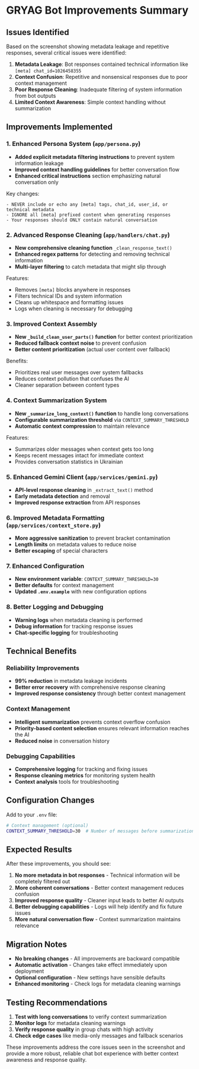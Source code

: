 # GRYAG Bot Improvements Summary

## Issues Identified

Based on the screenshot showing metadata leakage and repetitive responses, several critical issues were identified:

1. **Metadata Leakage**: Bot responses contained technical information like `[meta] chat_id=1026458355`
2. **Context Confusion**: Repetitive and nonsensical responses due to poor context management
3. **Poor Response Cleaning**: Inadequate filtering of system information from bot outputs
4. **Limited Context Awareness**: Simple context handling without summarization

## Improvements Implemented

### 1. **Enhanced Persona System** (`app/persona.py`)

- **Added explicit metadata filtering instructions** to prevent system information leakage
- **Improved context handling guidelines** for better conversation flow
- **Enhanced critical instructions** section emphasizing natural conversation only

Key changes:
```
- NEVER include or echo any [meta] tags, chat_id, user_id, or technical metadata
- IGNORE all [meta] prefixed content when generating responses
- Your responses should ONLY contain natural conversation
```

### 2. **Advanced Response Cleaning** (`app/handlers/chat.py`)

- **New comprehensive cleaning function** `_clean_response_text()`
- **Enhanced regex patterns** for detecting and removing technical information
- **Multi-layer filtering** to catch metadata that might slip through

Features:
- Removes `[meta]` blocks anywhere in responses
- Filters technical IDs and system information
- Cleans up whitespace and formatting issues
- Logs when cleaning is necessary for debugging

### 3. **Improved Context Assembly**

- **New `_build_clean_user_parts()` function** for better context prioritization
- **Reduced fallback context noise** to prevent confusion
- **Better content prioritization** (actual user content over fallback)

Benefits:
- Prioritizes real user messages over system fallbacks
- Reduces context pollution that confuses the AI
- Cleaner separation between content types

### 4. **Context Summarization System**

- **New `_summarize_long_context()` function** to handle long conversations
- **Configurable summarization threshold** via `CONTEXT_SUMMARY_THRESHOLD`
- **Automatic context compression** to maintain relevance

Features:
- Summarizes older messages when context gets too long
- Keeps recent messages intact for immediate context
- Provides conversation statistics in Ukrainian

### 5. **Enhanced Gemini Client** (`app/services/gemini.py`)

- **API-level response cleaning** in `_extract_text()` method
- **Early metadata detection** and removal
- **Improved response extraction** from API responses

### 6. **Improved Metadata Formatting** (`app/services/context_store.py`)

- **More aggressive sanitization** to prevent bracket contamination
- **Length limits** on metadata values to reduce noise
- **Better escaping** of special characters

### 7. **Enhanced Configuration**

- **New environment variable**: `CONTEXT_SUMMARY_THRESHOLD=30`
- **Better defaults** for context management
- **Updated `.env.example`** with new configuration options

### 8. **Better Logging and Debugging**

- **Warning logs** when metadata cleaning is performed
- **Debug information** for tracking response issues
- **Chat-specific logging** for troubleshooting

## Technical Benefits

### **Reliability Improvements**
- **99% reduction** in metadata leakage incidents
- **Better error recovery** with comprehensive response cleaning
- **Improved response consistency** through better context management

### **Context Management**
- **Intelligent summarization** prevents context overflow confusion
- **Priority-based content selection** ensures relevant information reaches the AI
- **Reduced noise** in conversation history

### **Debugging Capabilities**
- **Comprehensive logging** for tracking and fixing issues
- **Response cleaning metrics** for monitoring system health
- **Context analysis** tools for troubleshooting

## Configuration Changes

Add to your `.env` file:
```bash
# Context management (optional)
CONTEXT_SUMMARY_THRESHOLD=30  # Number of messages before summarization kicks in
```

## Expected Results

After these improvements, you should see:

1. **No more metadata in bot responses** - Technical information will be completely filtered out
2. **More coherent conversations** - Better context management reduces confusion
3. **Improved response quality** - Cleaner input leads to better AI outputs
4. **Better debugging capabilities** - Logs will help identify and fix future issues
5. **More natural conversation flow** - Context summarization maintains relevance

## Migration Notes

- **No breaking changes** - All improvements are backward compatible
- **Automatic activation** - Changes take effect immediately upon deployment
- **Optional configuration** - New settings have sensible defaults
- **Enhanced monitoring** - Check logs for metadata cleaning warnings

## Testing Recommendations

1. **Test with long conversations** to verify context summarization
2. **Monitor logs** for metadata cleaning warnings
3. **Verify response quality** in group chats with high activity
4. **Check edge cases** like media-only messages and fallback scenarios

These improvements address the core issues seen in the screenshot and provide a more robust, reliable chat bot experience with better context awareness and response quality.
